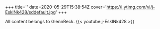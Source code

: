 +++
title=''
date=2020-05-29T15:38:54Z
cover='https://i.ytimg.com/vi/j-EsklNk428/sddefault.jpg'
+++

All content belongs to GlennBeck.
{{< youtube j-EsklNk428 >}}
